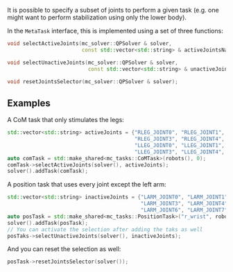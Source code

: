 It is possible to specify a subset of joints to perform a given task (e.g. one might want to perform stabilization using only the lower body).

In the `MetaTask` interface, this is implemented using a set of three functions:

```cpp
void selectActiveJoints(mc_solver::QPSolver & solver,
                        const std::vector<std::string> & activeJointsName);

void selectUnactiveJoints(mc_solver::QPSolver & solver,
                          const std::vector<std::string> & unactiveJointsName);

void resetJointsSelector(mc_solver::QPSolver & solver);
```

## Examples

A CoM task that only stimulates the legs:
```cpp
std::vector<std::string> activeJoints = {"RLEG_JOINT0", "RLEG_JOINT1", "RLEG_JOINT2",
                                         "RLEG_JOINT3", "RLEG_JOINT4", "RLEG_JOINT5",
                                         "LLEG_JOINT0", "LLEG_JOINT1", "LLEG_JOINT2",
                                         "LLEG_JOINT3", "LLEG_JOINT4", "LLEG_JOINT5"};
auto comTask = std::make_shared<mc_tasks::CoMTask>(robots(), 0);
comTask->selectActiveJoints(solver(), activeJoints);
solver().addTask(comTask);
```

A position task that uses every joint except the left arm:
```cpp
std::vector<std::string> inactiveJoints = {"LARM_JOINT0", "LARM_JOINT1", "LARM_JOINT2",
                                           "LARM_JOINT3", "LARM_JOINT4", "LARM_JOINT5",
                                           "LARM_JOINT6", "LARM_JOINT7"};
auto posTask = std::make_shared<mc_tasks::PositionTask>("r_wrist", robots(), 0);
solver().addTask(posTask);
// You can activate the selection after adding the taks as well
posTaks->selectUnactiveJoints(solver(), inactiveJoints);
```

And you can reset the selection as well:
```cpp
posTask->resetJointsSelector(solver());
```
